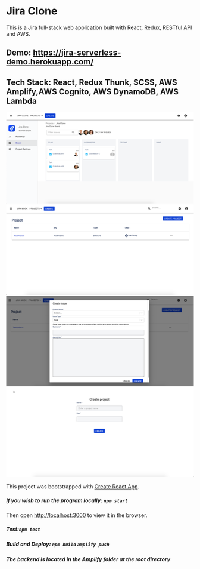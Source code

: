 # Jira Clone

This is a Jira full-stack web application built with React, Redux, RESTful API and AWS.
## Demo:   https://jira-serverless-demo.herokuapp.com/

## Tech Stack:  React, Redux Thunk, SCSS, AWS Amplify,AWS Cognito, AWS DynamoDB, AWS Lambda

![alt text](https://github.com/Zoe-0925/Jira-AWS-Frontend/blob/master/public/Demo-2.png)
![alt text](https://github.com/Zoe-0925/Jira-AWS-Frontend/blob/master/public/Demo-1.png)
![alt text](https://github.com/Zoe-0925/Jira-AWS-Frontend/blob/master/public/Demo-3.png)
![alt text](https://github.com/Zoe-0925/Jira-AWS-Frontend/blob/master/public/Demo-4.png)


This project was bootstrapped with [Create React App](https://github.com/facebook/create-react-app).

##### If you wish to run the program locally: `npm start`

Then open [http://localhost:3000](http://localhost:3000) to view it in the browser.

##### Test:`npm test`

##### Build and Deploy: `npm build`  `amplify push` 

##### The backend is located in the Amplify folder at the root directory




